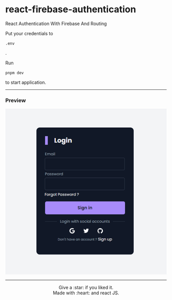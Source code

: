 # react-firebase-authentication

React Authentication With Firebase And Routing


Put your credentials to <pre><code>.env</code></pre>.


Run<pre><code>pnpm dev</code></pre>to start application.

----

### Preview

<p align="center">
    <img src="./firebase_authentication/src/assets/preview.PNG" />
</p>

----

<p align="center">
Give a :star: if you liked it.<br>
Made with :heart: and react JS.
</p>
